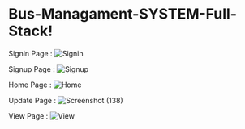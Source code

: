 # Bus-Managament-SYSTEM-Full-Stack!

Signin Page : 
![Signin](https://user-images.githubusercontent.com/89981594/223017810-29f043f8-f62c-47ee-bd32-1cfefa2b4669.png)

Signup Page : 
![Signup](https://user-images.githubusercontent.com/89981594/223017815-b4c8fabd-c991-4bd6-b596-fda9d584ed49.png)

Home Page : 
![Home](https://user-images.githubusercontent.com/89981594/223017402-4bd4dcf5-b0e1-44a6-b43f-696564dbbd93.png)

Update Page : 
![Screenshot (138)](https://user-images.githubusercontent.com/89981594/223018527-43a5f395-1576-4df1-a5aa-2948686a019a.png)

View Page : 
![View](https://user-images.githubusercontent.com/89981594/223017791-568157cc-beb5-4613-9ce4-6f74b8d55d8f.png)

